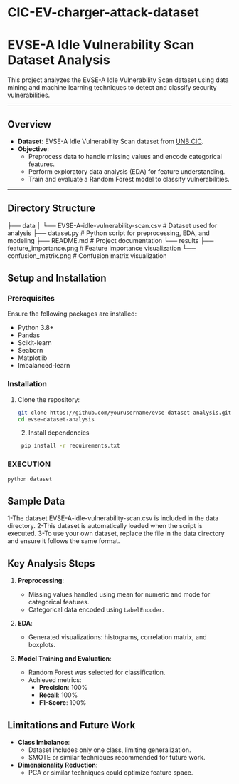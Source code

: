 # CIC-EV-charger-attack-dataset
# EVSE-A Idle Vulnerability Scan Dataset Analysis

This project analyzes the EVSE-A Idle Vulnerability Scan dataset using data mining and machine learning techniques to detect and classify security vulnerabilities.

---

## **Overview**
- **Dataset**: EVSE-A Idle Vulnerability Scan dataset from [UNB CIC](https://www.unb.ca/cic/datasets/evse-dataset-2024.html).
- **Objective**:
  - Preprocess data to handle missing values and encode categorical features.
  - Perform exploratory data analysis (EDA) for feature understanding.
  - Train and evaluate a Random Forest model to classify vulnerabilities.

---

## **Directory Structure**
├── data │ 
  └── EVSE-A-idle-vulnerability-scan.csv # Dataset used for analysis
├── dataset.py # Python script for preprocessing, EDA, and modeling 
├── README.md # Project documentation 
  └── results 
├── feature_importance.png # Feature importance visualization
  └── confusion_matrix.png # Confusion matrix visualization





## **Setup and Installation**
### **Prerequisites**
Ensure the following packages are installed:
- Python 3.8+
- Pandas
- Scikit-learn
- Seaborn
- Matplotlib
- Imbalanced-learn

### **Installation**
1. Clone the repository:
   ```bash
   git clone https://github.com/yourusername/evse-dataset-analysis.git
   cd evse-dataset-analysis
   ````
   2. Install dependencies
   ````bash
    pip install -r requirements.txt


### **EXECUTION**
   ```bash
   python dataset
````

## **Sample Data**
1-The dataset EVSE-A-idle-vulnerability-scan.csv is included in the data directory.
2-This dataset is automatically loaded when the script is executed.
3-To use your own dataset, replace the file in the data directory and ensure it follows the same format.



## Key Analysis Steps
1. **Preprocessing**:
   - Missing values handled using mean for numeric and mode for categorical features.
   - Categorical data encoded using `LabelEncoder`.

2. **EDA**:
   - Generated visualizations: histograms, correlation matrix, and boxplots.

3. **Model Training and Evaluation**:
   - Random Forest was selected for classification.
   - Achieved metrics:
     - **Precision**: 100%
     - **Recall**: 100%
     - **F1-Score**: 100%

## Limitations and Future Work
- **Class Imbalance**:
  - Dataset includes only one class, limiting generalization.
  - SMOTE or similar techniques recommended for future work.
- **Dimensionality Reduction**:
  - PCA or similar techniques could optimize feature space.










